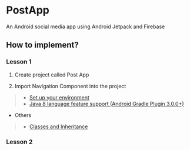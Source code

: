 # PostApp

An Android social media app using Android Jetpack and Firebase

## How to implement?

### Lesson 1

1. Create project called Post App

2. Import Navigation Component into the project
> - [Set up your environment](https://developer.android.com/guide/navigation/navigation-getting-started#Set-up)
> - [Java 8 language feature support (Android Gradle Plugin 3.0.0+)](https://developer.android.com/studio/write/java8-support#supported_features)

- Others
>- [Classes and Inheritance](https://kotlinlang.org/docs/reference/classes.html)

### Lesson 2